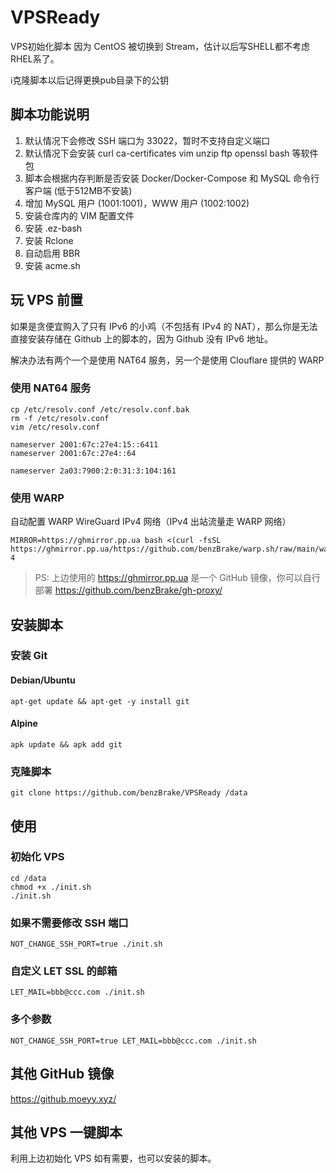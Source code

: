 # VPSReady
VPS初始化脚本
因为 CentOS 被切换到 Stream，估计以后写SHELL都不考虑RHEL系了。

ℹ克隆脚本以后记得更换pub目录下的公钥

## 脚本功能说明

1. 默认情况下会修改 SSH 端口为 33022，暂时不支持自定义端口
2. 默认情况下会安装 curl ca-certificates vim unzip ftp openssl bash 等软件包
3. 脚本会根据内存判断是否安装 Docker/Docker-Compose 和 MySQL 命令行客户端 (低于512MB不安装)
4. 增加 MySQL 用户 (1001:1001)，WWW 用户 (1002:1002)
5. 安装仓库内的 VIM 配置文件
6. 安装 .ez-bash
7. 安装 Rclone
8. 自动启用 BBR
9. 安装 acme.sh

## 玩 VPS 前置

如果是贪便宜购入了只有 IPv6 的小鸡（不包括有 IPv4 的 NAT），那么你是无法直接安装存储在 Github 上的脚本的，因为 Github 没有 IPv6 地址。

解决办法有两个一个是使用 NAT64 服务，另一个是使用 Clouflare 提供的 WARP

### 使用 NAT64 服务

```
cp /etc/resolv.conf /etc/resolv.conf.bak
rm -f /etc/resolv.conf
vim /etc/resolv.conf

nameserver 2001:67c:27e4:15::6411
nameserver 2001:67c:27e4::64

nameserver 2a03:7900:2:0:31:3:104:161
```

### 使用 WARP

自动配置 WARP WireGuard IPv4 网络（IPv4 出站流量走 WARP 网络）

```shell
MIRROR=https://ghmirror.pp.ua bash <(curl -fsSL https://ghmirror.pp.ua/https://github.com/benzBrake/warp.sh/raw/main/warp.sh) 4
```

> PS: 上边使用的 https://ghmirror.pp.ua 是一个 GitHub 镜像，你可以自行部署 https://github.com/benzBrake/gh-proxy/

## 安装脚本

### 安装 Git

#### Debian/Ubuntu

```shell
apt-get update && apt-get -y install git
```
#### Alpine

```shell
apk update && apk add git
```

### 克隆脚本

```shell
git clone https://github.com/benzBrake/VPSReady /data
```

## 使用

### 初始化 VPS
```shell
cd /data
chmod +x ./init.sh
./init.sh
```

### 如果不需要修改 SSH 端口

```shell
NOT_CHANGE_SSH_PORT=true ./init.sh
```

### 自定义 LET SSL 的邮箱

```shell
LET_MAIL=bbb@ccc.com ./init.sh
```

### 多个参数

```shell
NOT_CHANGE_SSH_PORT=true LET_MAIL=bbb@ccc.com ./init.sh
```



## 其他 GitHub 镜像

https://github.moeyy.xyz/

## 其他 VPS 一键脚本

利用上边初始化 VPS 如有需要，也可以安装的脚本。

